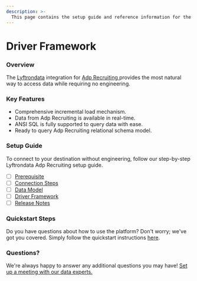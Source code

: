```yaml
---
description: >-
  This page contains the setup guide and reference information for the Adp Recruiting source connector.
---
```


# Driver Framework

### Overview

The [Lyftrondata](https://www.lyftrondata.com/) integration for [Adp Recruiting](https://www.lyftrondata.com/integration/adp-recruiting/)[ ](https://www.lyftrondata.com/integration/adp-recruiting/)provides the most natural way to access data while requiring no engineering.

### Key Features

* Comprehensive incremental load mechanism.
* Data from Adp Recruiting is available in real-time.&#x20;
* ANSI SQL is fully supported to query data with ease.
* Ready to query Adp Recruiting relational schema model.

### Setup Guide

To connect to your destination without engineering, follow our step-by-step Lyftrondata Adp Recruiting setup guide.

* [ ] [Prerequisite](../../human-resource-analytics/adp-recruiting/prerequisite.md)
* [ ] [Connection Steps](../../human-resource-analytics/adp-recruiting/connection-steps.md)
* [ ] [Data Model](../../human-resource-analytics/adp-recruiting/data-model/)
* [ ] [Driver Framework](../../human-resource-analytics/adp-recruiting/driver-framework/)
* [ ] [Release Notes](../../human-resource-analytics/adp-recruiting/release-notes.md)

### Quickstart Steps

Do you have questions about how to use the platform? Don't worry; we've got you covered. Simply follow the quickstart instructions [here](../../../quickstart-steps.md).

### Questions? <a href="#questions" id="questions"></a>

We're always happy to answer any additional questions you may have! [Set up a meeting with our data experts.](https://www.lyftrondata.com/book-a-meeting/)


